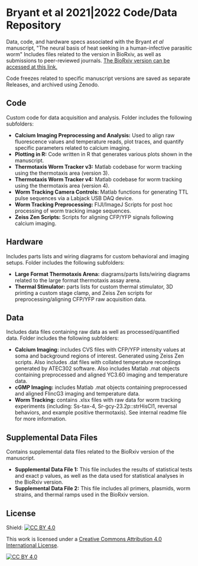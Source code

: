 # Bryant et al 2021|2022 Code/Data Repository
Data, code, and hardware specs associated with the Bryant *et al* manuscript, "The neural basis of heat seeking in a human-infective parasitic worm" Includes files related to the version in BioRxiv, as well as submissions to peer-reviewed journals. 
[The BioRxiv version can be accessed at this link.](https://www.biorxiv.org/content/10.1101/2021.06.23.449647v1)

Code freezes related to specific manuscript versions are saved as separate Releases, and archived using Zenodo.

## Code
Custom code for data acquisition and analysis.  Folder includes the following subfolders:   

- **Calcium Imaging Preprocessing and Analysis:** Used to align raw fluorescence values and temperature reads, plot traces, and quantify specific parameters related to calcium imaging.
- **Plotting in R:** Code written in R that generates various plots shown in the manuscript.
- **Thermotaxis Worm Tracker v3:** Matlab codebase for worm tracking using the thermotaxis area (version 3).
- **Thermotaxis Worm Tracker v4:** Matlab codebase for worm tracking using the thermotaxis area (version 4).
- **Worm Tracking Camera Controls:** Matlab functions for generating TTL pulse sequences via a Labjack USB DAQ device.
- **Worm Tracking Preprocessing:** FIJI/ImageJ Scripts for post hoc processing of worm tracking image sequences.
- **Zeiss Zen Scripts:** Scripts for aligning CFP/YFP signals following calcium imaging.

## Hardware
Includes parts lists and wiring diagrams for custom behavioral and imaging setups. Folder includes the following subfolders:  

- **Large Format Thermotaxis Arena:** diagrams/parts lists/wiring diagrams related to the large format thermotaxis assay arena.
- **Thermal Stimulator:** parts lists for custom thermal stimulator, 3D printing a custom stage clamp, and Zeiss Zen scripts for preprocessing/aligning CFP/YFP raw acquisition data. 

## Data
Includes data files containing raw data as well as processed/quantified data. Folder includes the following subfolders: 

- **Calcium Imaging:** includes CVS files with CFP/YFP intensity values at soma and background regions of interest. Generated using Zeiss Zen scripts. Also includes .dat files with collated temperature recordings generated by ATEC302 software. Also includes Matlab .mat objects containing preprocessed and aligned YC3.60 imaging and temperature data. 
- **cGMP Imaging:** includes Matlab .mat objects containing preprocessed and aligned FlincG3 imaging and temperature data.
- **Worm Tracking:** contains .xlsx files with raw data for worm tracking experiments (including: Ss-tax-4, Sr-gcy-23.2p::strHisCl1, reversal behaviors, and example positive thermotaxis). See internal readme file for more information.

## Supplemental Data Files
Contains supplemental data files related to the BioRxiv version of the manuscript.

- **Supplemental Data File 1:** This file includes the results of statistical tests and exact p values, as well as the data used for statistical analyses in the BioRxiv version.
- **Supplemental Data File 2:** This file includes all primers, plasmids, worm strains, and thermal ramps used in the BioRxiv version.


## License
Shield: [![CC BY 4.0][cc-by-shield]][cc-by]

This work is licensed under a
[Creative Commons Attribution 4.0 International License][cc-by].

[![CC BY 4.0][cc-by-image]][cc-by]

[cc-by]: http://creativecommons.org/licenses/by/4.0/
[cc-by-image]: https://i.creativecommons.org/l/by/4.0/88x31.png
[cc-by-shield]: https://img.shields.io/badge/License-CC%20BY%204.0-lightgrey.svg
